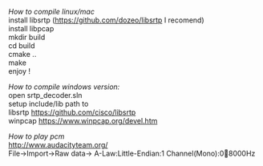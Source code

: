 

*How to compile linux/mac*  
install libsrtp (https://github.com/dozeo/libsrtp I recomend)  
install libpcap  
mkdir build  
cd build  
cmake ..  
make  
enjoy !  
  
  
*How to compile windows version:*  
open srtp_decoder.sln   
setup include/lib path to   
libsrtp  https://github.com/cisco/libsrtp  
winpcap https://www.winpcap.org/devel.htm  
 
  
*How to play pcm*  
http://www.audacityteam.org/  
File->Import->Raw data-> A-Law:Little-Endian:1 Channel(Mono):0:100:8000Hz  

